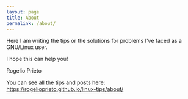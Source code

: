 ```yaml
---
layout: page
title: About
permalink: /about/
---
```



Here I am writing the tips or the solutions for problems I've faced as a GNU/Linux user.

I hope this can help you!


Rogelio Prieto



You can see all the tips and posts here:\
<https://rogelioprieto.github.io/linux-tips/about/>
